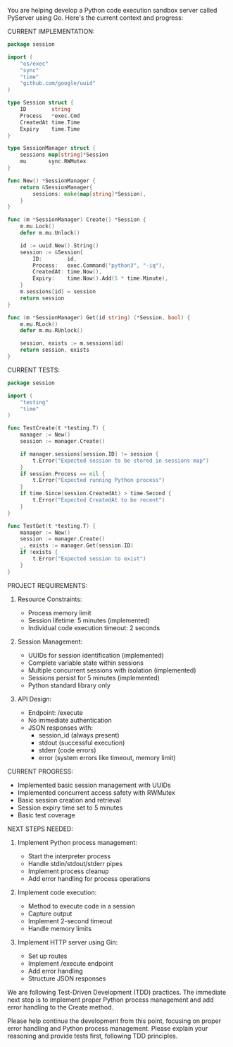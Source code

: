 You are helping develop a Python code execution sandbox server called PyServer using Go. Here's the current context and progress:

CURRENT IMPLEMENTATION:
```go
package session

import (
    "os/exec"
    "sync"
    "time"
    "github.com/google/uuid"
)

type Session struct {
    ID        string
    Process   *exec.Cmd
    CreatedAt time.Time
    Expiry    time.Time
}

type SessionManager struct {
    sessions map[string]*Session
    mu       sync.RWMutex
}

func New() *SessionManager {
    return &SessionManager{
        sessions: make(map[string]*Session),
    }
}

func (m *SessionManager) Create() *Session {
    m.mu.Lock()
    defer m.mu.Unlock()

    id := uuid.New().String()
    session := &Session{
        ID:        id,
        Process:   exec.Command("python3", "-iq"),
        CreatedAt: time.Now(),
        Expiry:    time.Now().Add(5 * time.Minute),
    }
    m.sessions[id] = session
    return session
}

func (m *SessionManager) Get(id string) (*Session, bool) {
    m.mu.RLock()
    defer m.mu.RUnlock()

    session, exists := m.sessions[id]
    return session, exists
}
```

CURRENT TESTS:
```go
package session

import (
    "testing"
    "time"
)

func TestCreate(t *testing.T) {
    manager := New()
    session := manager.Create()

    if manager.sessions[session.ID] != session {
        t.Error("Expected session to be stored in sessions map")
    }
    if session.Process == nil {
        t.Error("Expected running Python process")
    }
    if time.Since(session.CreatedAt) > time.Second {
        t.Error("Expected CreatedAt to be recent")
    }
}

func TestGet(t *testing.T) {
    manager := New()
    session := manager.Create()
    _, exists := manager.Get(session.ID)
    if !exists {
        t.Error("Expected session to exist")
    }
}
```

PROJECT REQUIREMENTS:
1. Resource Constraints:
   - Process memory limit
   - Session lifetime: 5 minutes (implemented)
   - Individual code execution timeout: 2 seconds

2. Session Management:
   - UUIDs for session identification (implemented)
   - Complete variable state within sessions
   - Multiple concurrent sessions with isolation (implemented)
   - Sessions persist for 5 minutes (implemented)
   - Python standard library only

3. API Design:
   - Endpoint: /execute
   - No immediate authentication
   - JSON responses with:
     - session_id (always present)
     - stdout (successful execution)
     - stderr (code errors)
     - error (system errors like timeout, memory limit)

CURRENT PROGRESS:
- Implemented basic session management with UUIDs
- Implemented concurrent access safety with RWMutex
- Basic session creation and retrieval
- Session expiry time set to 5 minutes
- Basic test coverage

NEXT STEPS NEEDED:
1. Implement Python process management:
   - Start the interpreter process
   - Handle stdin/stdout/stderr pipes
   - Implement process cleanup
   - Add error handling for process operations

2. Implement code execution:
   - Method to execute code in a session
   - Capture output
   - Implement 2-second timeout
   - Handle memory limits

3. Implement HTTP server using Gin:
   - Set up routes
   - Implement /execute endpoint
   - Add error handling
   - Structure JSON responses

We are following Test-Driven Development (TDD) practices. The immediate next step is to implement proper Python process management and add error handling to the Create method.

Please help continue the development from this point, focusing on proper error handling and Python process management. Please explain your reasoning and provide tests first, following TDD principles.
